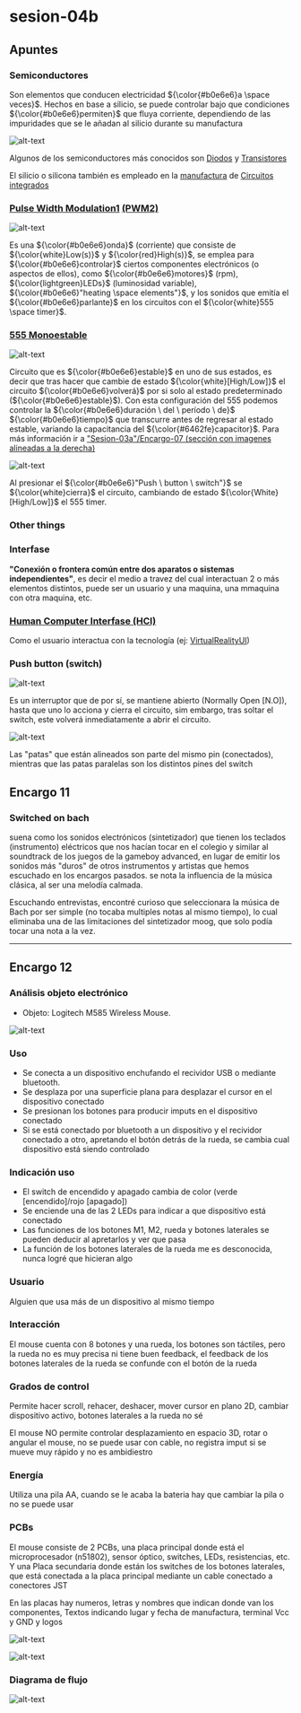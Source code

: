 # sesion-04b

## Apuntes

### Semiconductores

Son elementos que conducen electricidad ${\color{#b0e6e6}a \space veces}$. Hechos en base a silicio, se puede controlar bajo que condiciones ${\color{#b0e6e6}permiten}$ que fluya corriente, dependiendo de las impuridades que se le añadan al silicio durante su manufactura

![alt-text](./archivos/semiconductor.jpg)

Algunos de los semiconductores más conocidos son [Diodos](https://youtu.be/Fwj_d3uO5g8?si=eLHL5z7lVKGsZLGO) y [Transistores](https://youtu.be/OwS9aTE2Go4?si=8A0mQECx-MySfj-R)  

El silicio o silicona también es empleado en la [manufactura](https://youtu.be/g8Qav3vIv9s?si=SgyKNQiU5Iu0JIH8) de [Circuitos integrados](https://youtu.be/dX9CGRZwD-w?si=RD4EN_lyvIlrVc-l)

### [Pulse Width Modulation1](https://youtu.be/aeE0u1J-1pg?si=EWB5LtXMR-1_rJlJ) [(PWM2)](https://youtu.be/B_Ysdv1xRbA?si=gfMATx2EDeaGAVc6)

![alt-text](./archivos/PWM.png)

Es una ${\color{#b0e6e6}onda}$ (corriente) que consiste de ${\color{white}Low(s)}$ y ${\color{red}High(s)}$, se emplea para ${\color{#b0e6e6}controlar}$ ciertos componentes electrónicos (o aspectos de ellos), como ${\color{#b0e6e6}motores}$ (rpm), ${\color{lightgreen}LEDs}$ (luminosidad variable), ${\color{#b0e6e6}"heating \space elements"}$, y los sonidos que emitía el ${\color{#b0e6e6}parlante}$ en los circuitos con el  ${\color{white}555 \space timer}$.

### [555 Monoestable](https://youtu.be/ckTlx-Q-RNk?si=PRbHdi_ONOloSaGT)

![alt-text](./archivos/mono_sch.png)

Circuito que es ${\color{#b0e6e6}estable}$ en uno de sus estados, es decir que tras hacer que cambie de estado ${\color{white}[High/Low]}$ el circuito ${\color{#b0e6e6}volverá}$ por si solo al estado predeterminado (${\color{#b0e6e6}estable}$).   Con esta configuración del 555 podemos controlar la ${\color{#b0e6e6}duración \ del \ período \ de}$ ${\color{#b0e6e6}tiempo}$ que transcurre antes de regresar al estado estable, variando la capacitancia del ${\color{#6462fe}capacitor}$.   Para más información ir a ["Sesion-03a"/Encargo-07 (sección con imagenes alineadas a la derecha)](https://github.com/disenoUDP/dis8644-2025-1/tree/main/25-FranUDP/sesion-03a)

![alt-text](./archivos/MonoStable.jpg)

Al presionar el ${\color{#b0e6e6}"Push \ button \ switch"}$ se ${\color{white}cierra}$ el circuito, cambiando de estado ${\color{White}[High/Low]}$ el 555 timer.

### Other things

### Interfase

**"Conexión o frontera común entre dos aparatos o sistemas independientes"**, es decir el medio a travez del cual interactuan 2 o más elementos distintos, puede ser un usuario y una maquina, una mmaquina con otra maquina, etc.

### [Human Computer Interfase (HCI)](https://youtu.be/yNzLBI0wsGU?si=9lidxNN8wXQHMg5Y)

Como el usuario interactua con la tecnología (ej: [VirtualRealityUI](https://youtu.be/Fhlw88_Beu4?si=kz6jP0oUvXSCtUGA))

### Push button (switch)

![alt-text](./archivos/SwitchSectionView.jpg)

Es un interruptor que de por sí, se mantiene abierto (Normally Open [N.O]), hasta que uno lo acciona y cierra el circuito, sim embargo, tras soltar el switch, este volverá inmediatamente a abrir el circuito.  

![alt-text](https://github.com/user-attachments/assets/1009f655-7593-4ae8-be7c-13877f2bdc28)

Las "patas" que están alineados son parte del mismo pin (conectados), mientras que las patas paralelas son los distintos pines del switch

## Encargo 11

### Switched on bach

suena como los sonidos electrónicos (sintetizador) que tienen los teclados (instrumento) eléctricos que nos hacían tocar en el colegio y similar al soundtrack de los juegos de la gameboy advanced, en lugar de emitir los sonidos más "duros" de otros instrumentos y artistas que hemos escuchado en los encargos pasados. se nota la influencia de la música clásica, al ser una melodía calmada.

Escuchando entrevistas, encontré curioso que seleccionara la música de Bach por ser simple (no tocaba multiples notas al mismo tiempo), lo cual eliminaba una de las limitaciones del sintetizador moog, que solo podía tocar una nota a la vez.

-----------------------------------------------------------------------------------------------------------

## Encargo 12

### Análisis objeto electrónico

* Objeto:  Logitech M585 Wireless Mouse.

![alt-text](./archivos/mouse.jpg)

### Uso

* Se conecta a un dispositivo enchufando el recividor USB o mediante bluetooth.
* Se desplaza por una superficie plana para desplazar el cursor en el dispositivo conectado
* Se presionan los botones para producir imputs en el dispositivo conectado
* Si se está conectado por bluetooth a un dispositivo y el recividor conectado a otro, apretando el botón detrás de la rueda, se cambia cual dispositivo está siendo controlado

### Indicación uso

* El switch de encendido y apagado cambia de color (verde [encendido]/rojo [apagado])
* Se enciende una de las 2 LEDs para indicar a que dispositivo está conectado
* Las funciones de los botones M1, M2, rueda y botones laterales se pueden deducir al apretarlos y ver que pasa
* La función de los botones laterales de la rueda me es desconocida, nunca logré que hicieran algo

### Usuario

Alguien que usa más de un dispositivo al mismo tiempo

### Interacción

El mouse cuenta con 8 botones y una rueda, los botones son táctiles, pero la rueda no es muy precisa ni tiene buen feedback, el feedback de los botones laterales de la rueda se confunde con el botón de la rueda

### Grados de control

Permite hacer scroll, rehacer, deshacer, mover cursor en plano 2D, cambiar dispositivo activo, botones laterales a la rueda no sé

El mouse NO permite controlar desplazamiento en espacio 3D, rotar o angular el mouse, no se puede usar con cable, no registra imput si se mueve muy rápido y no es ambidiestro

### Energía

Utiliza una pila AA, cuando se le acaba la bateria hay que cambiar la pila o no se puede usar

### PCBs

El mouse consiste de 2 PCBs, una placa principal donde está el microprocesador (n51802), sensor óptico, switches, LEDs, resistencias, etc. Y una Placa secundaria donde están los switches de los botones laterales, que está conectada a la placa principal mediante un cable conectado a conectores JST  

En las placas hay numeros, letras y nombres que indican donde van los componentes, Textos indicando lugar y fecha de manufactura, terminal Vcc y GND y logos  

![alt-text](./archivos/desarme.jpg)

![alt-text](./archivos/pcb1.jpg)

### Diagrama de flujo

![alt-text](./archivos/diagrama.jpg)
